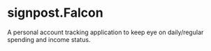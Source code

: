 # signpost.Falcon
A personal account tracking application to keep eye on daily/regular spending and income status.
